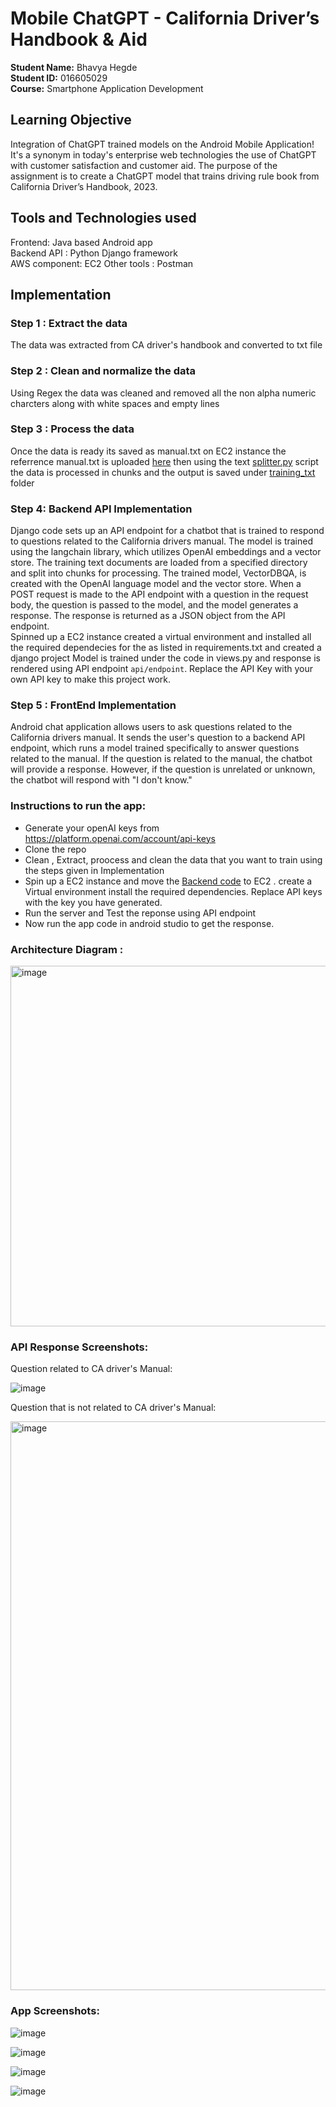 # Mobile ChatGPT - California Driver’s Handbook & Aid

**Student Name:** Bhavya Hegde <br>
**Student ID:** 016605029 <br>
**Course:** Smartphone Application Development <br>
## Learning Objective

Integration of ChatGPT trained models on the Android Mobile Application!
It's a synonym in today's enterprise web technologies the use of ChatGPT with customer satisfaction and customer aid. The purpose of the assignment is to create a ChatGPT model that trains driving rule book from California Driver’s Handbook, 2023.  <br>


## Tools and Technologies used
Frontend: Java based Android app<br/>
Backend API : Python Django framework<br/>
AWS component: EC2
Other tools : Postman

## Implementation
### Step 1 : Extract the data 
The data was extracted from CA driver's handbook and converted to txt file
### Step 2 : Clean and normalize the data
Using Regex the data was cleaned and removed all the non alpha numeric charcters along with white spaces and empty lines
### Step 3 : Process the data
Once the data is ready its saved as manual.txt on EC2 instance the referrence manual.txt is uploaded [here](https://github.com/hegdebhavya/Mobile_ChatGPT/blob/master/ChatGPT_CA_DMV_CustomizedModel/manual.txt)
then using the text [splitter.py](https://github.com/hegdebhavya/Mobile_ChatGPT/blob/master/ChatGPT_CA_DMV_CustomizedModel/text_splitter.py) script the data is processed in chunks and the output is saved under [training_txt](https://github.com/hegdebhavya/Mobile_ChatGPT/tree/master/ChatGPT_CA_DMV_CustomizedModel/training_text) folder
###  Step 4: Backend API Implementation

Django code sets up an API endpoint for a chatbot that is trained to respond to questions related to the California drivers manual. The model is trained using the langchain library, which utilizes OpenAI embeddings and a vector store. The training text documents are loaded from a specified directory and split into chunks for processing. The trained model, VectorDBQA, is created with the OpenAI language model and the vector store. When a POST request is made to the API endpoint with a question in the request body, the question is passed to the model, and the model generates a response. The response is returned as a JSON object from the API endpoint.<br>
Spinned up a EC2 instance created a virtual environment  and installed all the required dependecies for the as listed in requirements.txt and created a django project
Model is trained under the code in views.py and response is rendered using API endpoint `api/endpoint`. Replace the API Key with your own API key to make this project work.
### Step 5 : FrontEnd Implementation
Android chat application allows users to ask questions related to the California drivers manual. It sends the user's question to a backend API endpoint, which runs a model trained specifically to answer questions related to the manual. If the question is related to the manual, the chatbot will provide a response. However, if the question is unrelated or unknown, the chatbot will respond with "I don't know."

### Instructions to run the app: 
* Generate your openAI keys from https://platform.openai.com/account/api-keys
* Clone the repo 
* Clean , Extract, proocess and clean the data that you want to train using the steps given in Implementation 
* Spin up a EC2 instance and move the [Backend code](https://github.com/hegdebhavya/Mobile_ChatGPT/tree/master/ChatGPT_CA_DMV_CustomizedModel) to EC2 . create a Virtual environment install the required dependencies. Replace API keys with the key you have generated.
* Run the server and Test the reponse using API endpoint 
* Now run the app code in android studio to get the response.


### Architecture Diagram :

<img width="577" alt="image" src="https://user-images.githubusercontent.com/85700971/236660110-05024515-fd18-4ad0-a262-92e7d8494bd9.png">


### API Response Screenshots:

Question related to CA driver's Manual:

![image](https://user-images.githubusercontent.com/85700971/236658300-324bd9ae-2220-4021-b73b-ff7dd0cc32f6.png)

Question that is not related to CA driver's Manual:

<img width="910" alt="image" src="https://user-images.githubusercontent.com/85700971/236658380-74741e4c-6b69-432f-a952-e250cb109e6b.png">


### App Screenshots:

![image](https://user-images.githubusercontent.com/85700971/236658458-17ff3725-a766-4838-9534-df2eab398527.png)

![image](https://user-images.githubusercontent.com/85700971/236658466-c02e9cc3-d6f4-43c7-afd4-5a359521501c.png)

![image](https://user-images.githubusercontent.com/85700971/236658469-321082a6-4bd3-4592-9e4a-e8fff171c15b.png)

![image](https://user-images.githubusercontent.com/85700971/236658473-159b69b1-4c49-463a-b9c4-f05efa15569e.png)














